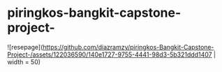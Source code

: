 ﻿# piringkos-bangkit-capstone-project-

![resepage](https://github.com/diazramzy/piringkos-Bangkit-Capstone-Project-/assets/122036590/140e1727-9755-4441-98d3-5b321ddd1407 | width = 50)
